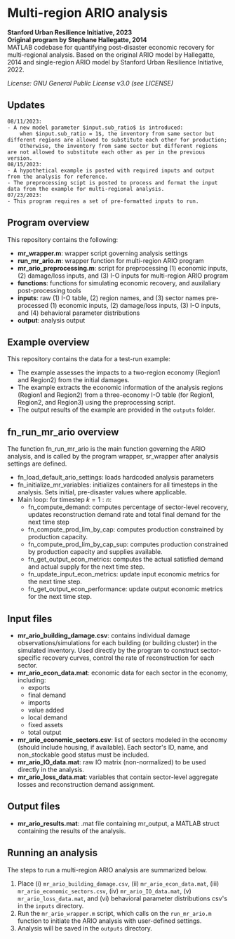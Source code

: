# Multi-region ARIO analysis 
**Stanford Urban Resilience Initiative, 2023** <br>
**Original program by Stephane Hallegatte, 2014** <br>
MATLAB codebase for quantifying post-disaster economic recovery for multi-regional analysis. Based on the original ARIO model by Hallegatte, 2014 and single-region ARIO model by Stanford Urban Resilience Initiative, 2022. 

*License: GNU General Public License v3.0 (see LICENSE)*

## Updates
    08/11/2023:
    - A new model parameter $input.sub_ratio$ is introduced: 
        when $input.sub_ratio = 1$, the inventory from same sector but different regions are allowed to substitute each other for production;
        Otherwise, the inventory from same sector but different regions are not allowed to substitute each other as per in the previous version.
    08/15/2023:
    - A hypothetical example is posted with required inputs and output from the analysis for reference.
    - The preprocessing scipt is posted to process and format the input data from the example for multi-regional analysis.
    07/23/2023: 
    - This program requires a set of pre-formatted inputs to run.

## Program overview
This repository contains the following:
* **mr_wrapper.m**: wrapper script governing analysis settings
* **run_mr_ario.m**: wrapper function for multi-region ARIO program
* **mr_ario_preprocessing.m**: script for preprocessing (1) economic inputs, (2) damage/loss inputs, and (3) I-O inputs for multi-region ARIO program
* **functions**: functions for simulating economic recovery, and auxilaliary post-processing tools
* **inputs**: raw (1) I-O table, (2) region names, and (3) sector names
              pre-processed (1) economic inputs, (2) damage/loss inputs, (3) I-O inputs, and (4) behavioral parameter distributions
* **output**: analysis output

## Example overview
This repository contains the data for a test-run example:
* The example assesses the impacts to a two-region economy (Region1 and Region2) from the initial damages.
* The example extracts the economic information of the analysis regions (Region1 and Region2) from a three-economy I-O table (for Region1, Region2, and Region3) using the preprocessing script.
* The output results of the example are provided in the `outputs` folder.

## fn_run_mr_ario overview
The function fn_run_mr_ario is the main function governing the ARIO analysis, and is called by the program wrapper, sr_wrapper after analysis settings are defined.
* fn_load_default_ario_settings: loads hardcoded analysis parameters
* fn_initialize_mr_variables: initializes containers for all timesteps in the analysis. Sets initial, pre-disaster values where applicable.
* Main loop: for timestep $k = 1:n$:
    * fn_compute_demand: computes percentage of sector-level recovery, updates reconstruction demand rate and total final demand for the next time step
    * fn_compute_prod_lim_by_cap: computes production constrained by production capacity.
    * fn_compute_prod_lim_by_cap_sup: computes production constrained by production capacity and supplies available.
    * fn_get_output_econ_metrics: computes the actual satisfied demand and actual supply for the next time step.
    * fn_update_input_econ_metrics: update input economic metrics for the next time step.
    * fn_get_output_econ_performance: update output economic metrics for the next time step.

## Input files
* **mr_ario_building_damage.csv**: contains individual damage observations/simulations for each building (or building cluster) in the simulated inventory. Used directly by the program to construct sector-specific recovery curves, control the rate of reconstruction for each sector.
* **mr_ario_econ_data.mat**: economic data for each sector in the economy, including:
    * exports
    * final demand
    * imports
    * value added
    * local demand
    * fixed assets
    * total output
* **mr_ario_economic_sectors.csv**: list of sectors modeled in the economy (should include housing, if available). Each sector's ID, name, and non_stockable good status must be included.
* **mr_ario_IO_data.mat**: raw IO matrix (non-normalized) to be used directly in the analysis.
* **mr_ario_loss_data.mat**: variables that contain sector-level aggregate losses and reconstruction demand assignment.

## Output files
* **mr_ario_results.mat**: .mat file containing mr_output, a MATLAB struct containing the results of the analysis.

## Running an analysis
The steps to run a multi-region ARIO analysis are summarized below. 
1. Place (i) `mr_ario_building_damage.csv`, (ii) `mr_ario_econ_data.mat`, (iii) `mr_ario_economic_sectors.csv`,  (iv) `mr_ario_IO_data.mat`, (v) `mr_ario_loss_data.mat`, and (vi) behavioral parameter distributions csv's in the `inputs` directory. 
2. Run the `mr_ario_wrapper.m` script, which calls on the `run_mr_ario.m` function to initiate the ARIO analysis with user-defined settings.
3. Analysis will be saved in the `outputs` directory.
